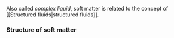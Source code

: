 Also called *complex liquid*, soft matter is related to the concept of [[Structured fluids|structured fluids]]. 
### Structure of soft matter
